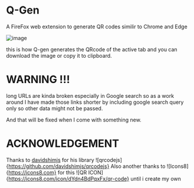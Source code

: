 # Q-Gen
A FireFox web extension to generate QR codes similir to Chrome and Edge 

![image](https://github.com/user-attachments/assets/3ff2b1ff-91b1-4224-a7ca-334d4af9925d)

this is how Q-gen generates the QRcode of the active tab and you can download the image or copy it to clipboard.

# WARNING !!!

long URLs are kinda broken especially in Google search so as a work around I have made those links shorter by including google search query only so other data might not be passed.

And that will be fixed when I come with something new.

# ACKNOWLEDGEMENT 

Thanks to [davidshimjs](https://github.com/davidshimjs) for his library ![qrcodejs]{https://github.com/davidshimjs/qrcodejs}
Also another thanks to ![Icons8]{https://icons8.com} for this ![QR ICON]{https://icons8.com/icon/dYdn4BdPqxFx/qr-code} until i create my own
